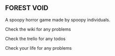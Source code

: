 FOREST VOID
-----------
A spoopy horror game made by spoopy individuals.

Check the wiki for any problems

Check the trello for any todos

Check your life for any problems
